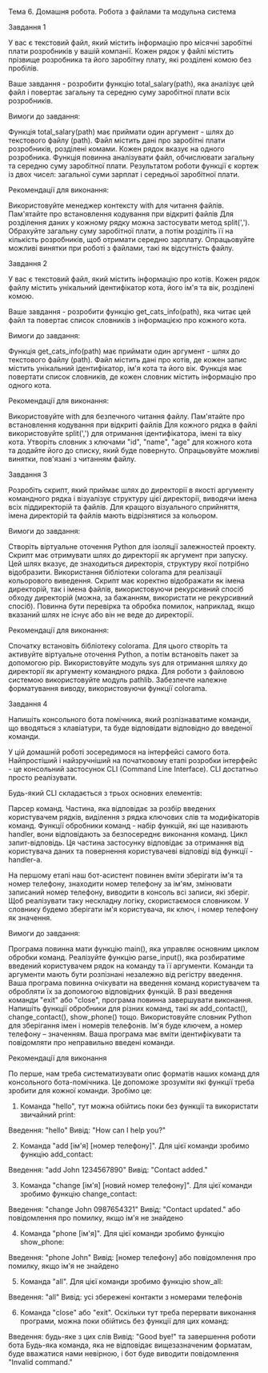 Тема 6. Домашня робота. Робота з файлами та модульна система

Завдання 1

У вас є текстовий файл, який містить інформацію про місячні заробітні плати розробників у вашій компанії. Кожен рядок у файлі містить прізвище розробника та його заробітну плату, які розділені комою без пробілів.

Ваше завдання - розробити функцію total_salary(path), яка аналізує цей файл і повертає загальну та середню суму заробітної плати всіх розробників.

Вимоги до завдання:

Функція total_salary(path) має приймати один аргумент - шлях до текстового файлу (path).
Файл містить дані про заробітні плати розробників, розділені комами. Кожен рядок вказує на одного розробника.
Функція повинна аналізувати файл, обчислювати загальну та середню суму заробітної плати.
Результатом роботи функції є кортеж із двох чисел: загальної суми зарплат і середньої заробітної плати.

Рекомендації для виконання:

Використовуйте менеджер контексту with для читання файлів.
Пам'ятайте про встановлення кодування при відкриті файлів
Для розділення даних у кожному рядку можна застосувати метод split(',').
Обрахуйте загальну суму заробітної плати, а потім розділіть її на кількість розробників, щоб отримати середню зарплату.
Опрацьовуйте можливі винятки при роботі з файлами, такі як відсутність файлу.

Завдання 2

У вас є текстовий файл, який містить інформацію про котів. Кожен рядок файлу містить унікальний ідентифікатор кота, його ім'я та вік, розділені комою.

Ваше завдання - розробити функцію get_cats_info(path), яка читає цей файл та повертає список словників з інформацією про кожного кота.

Вимоги до завдання:

Функція get_cats_info(path) має приймати один аргумент - шлях до текстового файлу (path).
Файл містить дані про котів, де кожен запис містить унікальний ідентифікатор, ім'я кота та його вік.
Функція має повертати список словників, де кожен словник містить інформацію про одного кота.

Рекомендації для виконання:

Використовуйте with для безпечного читання файлу.
Пам'ятайте про встановлення кодування при відкриті файлів
Для кожного рядка в файлі використовуйте split(',') для отримання ідентифікатора, імені та віку кота.
Утворіть словник з ключами "id", "name", "age" для кожного кота та додайте його до списку, який буде повернуто.
Опрацьовуйте можливі винятки, пов'язані з читанням файлу.

Завдання 3

Розробіть скрипт, який приймає шлях до директорії в якості аргументу командного рядка і візуалізує структуру цієї директорії, виводячи імена всіх піддиректорій та файлів. Для кращого візуального сприйняття, імена директорій та файлів мають відрізнятися за кольором.

Вимоги до завдання:

Створіть віртуальне оточення Python для ізоляції залежностей проекту.
Скрипт має отримувати шлях до директорії як аргумент при запуску. Цей шлях вказує, де знаходиться директорія, структуру якої потрібно відобразити.
Використання бібліотеки colorama для реалізації кольорового виведення.
Скрипт має коректно відображати як імена директорій, так і імена файлів, використовуючи рекурсивний спосіб обходу директорій (можна, за бажанням, використати не рекурсивний спосіб).
Повинна бути перевірка та обробка помилок, наприклад, якщо вказаний шлях не існує або він не веде до директорії.

Рекомендації для виконання:

Спочатку встановіть бібліотеку colorama. Для цього створіть та активуйте віртуальне оточення Python, а потім встановіть пакет за допомогою pip.
Використовуйте модуль sys для отримання шляху до директорії як аргументу командного рядка.
Для роботи з файловою системою використовуйте модуль pathlib.
Забезпечте належне форматування виводу, використовуючи функції colorama.

Завдання 4

Напишіть консольного бота помічника, який розпізнаватиме команди, що вводяться з клавіатури, та буде відповідати відповідно до введеної команди.

У цій домашній роботі зосередимося на інтерфейсі самого бота. Найпростіший і найзручніший на початковому етапі розробки інтерфейс - це консольний застосунок CLI (Command Line Interface). CLI достатньо просто реалізувати.

Будь-який CLI складається з трьох основних елементів:

Парсер команд. Частина, яка відповідає за розбір введених користувачем рядків, виділення з рядка ключових слів та модифікаторів команд.
Функції обробники команд - набір функцій, які ще називають handler, вони відповідають за безпосереднє виконання команд.
Цикл запит-відповідь. Ця частина застосунку відповідає за отримання від користувача даних та повернення користувачеві відповіді від функції - handler-а.

На першому етапі наш бот-асистент повинен вміти зберігати ім'я та номер телефону, знаходити номер телефону за ім'ям, змінювати записаний номер телефону, виводити в консоль всі записи, які зберіг. Щоб реалізувати таку нескладну логіку, скористаємося словником. У словнику будемо зберігати ім'я користувача, як ключ, і номер телефону як значення.

Вимоги до завдання:

Програма повинна мати функцію main(), яка управляє основним циклом обробки команд.
Реалізуйте функцію parse_input(), яка розбиратиме введений користувачем рядок на команду та її аргументи. Команди та аргументи мають бути розпізнані незалежно від регістру введення.
Ваша програма повинна очікувати на введення команд користувачем та обробляти їх за допомогою відповідних функцій. В разі введення команди "exit" або "close", програма повинна завершувати виконання.
Напишіть функції обробники для різних команд, такі як add_contact(), change_contact(), show_phone() тощо.
Використовуйте словник Python для зберігання імен і номерів телефонів. Ім'я буде ключем, а номер телефону – значенням.
Ваша програма має вміти ідентифікувати та повідомляти про неправильно введені команди.

Рекомендації для виконання

По перше, нам треба систематизувати опис форматів наших команд для консольного бота-помічника. Це допоможе зрозуміти які функції треба зробити для кожної команди. Зробімо це:

1. Команда "hello", тут можна обійтись поки без функції та використати звичайний print:

Введення: "hello"
Вивід: "How can I help you?"

2. Команда "add [ім'я] [номер телефону]". Для цієї команди зробимо функцію add_contact:

Введення: "add John 1234567890"
Вивід: "Contact added."

3. Команда "change [ім'я] [новий номер телефону]". Для цієї команди зробимо функцію change_contact:

Введення: "change John 0987654321"
Вивід: "Contact updated." або повідомлення про помилку, якщо ім'я не знайдено

4. Команда "phone [ім'я]". Для цієї команди зробимо функцію show_phone:

Введення: "phone John"
Вивід: [номер телефону] або повідомлення про помилку, якщо ім'я не знайдено

5. Команда "all". Для цієї команди зробимо функцію show_all:

Введення: "all"
Вивід: усі збережені контакти з номерами телефонів

6. Команда "close" або "exit". Оскільки тут треба перервати виконання програми, можна поки обійтись без функції для цих команд:

Введення: будь-яке з цих слів
Вивід: "Good bye!" та завершення роботи бота
Будь-яка команда, яка не відповідає вищезазначеним форматам, буде вважатися нами невірною, і бот буде виводити повідомлення "Invalid command."
